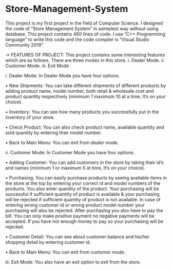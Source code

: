 # Store-Management-System

This project is my first project in the field of Computer Science.
I designed the code of “Store Management System” in asimplest way without using database.
This project contains 480 lines of code.
I use “C++ Programming language” to write this code and the code compiler is “Visual Studio Community 2019”. 

-> FEATURES OF PROJECT: 
This project contains some interesting features which are as follows. 
There are three modes in this store. 
i. Dealer Mode.
ii. Customer Mode. 
iii. Exit Mode 


i. Dealer Mode:
In Dealer Mode you have four options. 

• New Shipments:
 You can take different shipments of different products by adding product name, model number, both retail & wholesale cost and product quantity respectively (minimum 1 maximum 10 at a time, It’s on your choice). 

• Inventory:
 You can see how many products you successfully put in the inventory of your store. 

• Check Product:
 You can also check product name, available quantity and sold quantity by entering their model number. 

• Back to Main Menu:
 You can exit from dealer mode. 


 ii. Customer Mode:
 In Customer Mode you have four options. 

• Adding Customer:
 You can add customers in the store by taking their id’s and names (minimum 1 or maximum 5 at time, It’s on your choice). 

• Purchasing:
 You can easily purchase products by seeing available items in the store at the top by entering your correct id and model numbers of the products. You also enter quantity of the product. Your purchasing will be successful if sufficient quantity of product is available & your purchasing will be rejected if sufficient quantity of product is not available. In case of entering wrong customer id or wrong product model number your purchasing will also be rejected. After purchasing you also have to pay the bill. You can only make positive payment no negative payments will be accepted. If you have not enough money to pay so your purchasing will be rejected. 

• Customer Detail:
 You can see about customer balance and his/her shopping detail by entering customer id. 

• Back to Main Menu:
 You can exit from customer mode.


 iii. Exit Mode:
 You also have an exit option to exit from the store.
